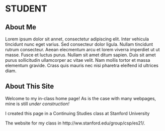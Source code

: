   
<!DOCTYPE html>
<html lang="en">
<head>
	<meta charset="utf-8">
	<title>One</title>
</head>
<body>
	<div class="All">
	<h1>STUDENT</h1>
	<h2>About Me</h2>
	<p>Lorem ipsum dolor sit annet, consectetur adipiscing elit. Inter vehicula tincidunt nunc eget varius. Sed consecteur dolor ligula. Nullam tincidunt rutrum consecteur. Aeean elecmentum arcu et lorem viverra imperdiet ut ut masse. Fusce et luctus purus. Nullam sit amet ditum sapien. Duis sit amet purus sollicitudin ullamcorper ac vitae velit. Nam mollis tortor et massa elementum gravide. Crass quis mauris nec nisi pharetra eleifend id ultrices diam.</p>
	<h2>About This Site</h2>
	<p>Welcome to my in-class home page! As is the case with many webpages, mine is still<i> under construction!</i></p>
	<p>I created this page in a Continuing Studies class at Stanford University</p>
	<p>The website for my class in http://ww.stanford.edu/group/csp/es21/.</p>
</div>
</body>
</html>
